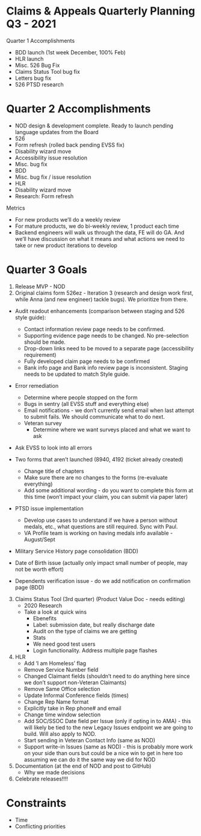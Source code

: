 # Claims & Appeals Quarterly Planning Q3 - 2021

Quarter 1 Accomplishments
-	BDD launch (1st week December, 100% Feb)
-	HLR launch
-	Misc. 526 Bug Fix
-	Claims Status Tool bug fix
-	Letters bug fix
-	526 PTSD research

# Quarter 2 Accomplishments
-	NOD design & development complete. Ready to launch pending language updates from the Board
-	526
-	Form refresh (rolled back pending EVSS fix)
-	Disability wizard move
-	Accessibility issue resolution
-	Misc. bug fix
-	BDD
-	Misc. bug fix / issue resolution
-	HLR
-	Disability wizard move
-	Research: Form refresh

Metrics
-	For new products we’ll do a weekly review
-	For mature products, we do bi-weekly review, 1 product each time
-	Backend engineers will walk us through the data, FE will do GA. And we’ll have discussion on what it means and what actions we need to take or new product iterations to develop

# Quarter 3 Goals
1.	Release MVP - NOD 
2.	Original claims form 526ez - Iteration 3 (research and design work first, while Anna (and new engineer) tackle bugs). We prioritize from there.
  - Audit readout enhancements (comparison between staging and 526 style guide):
    - Contact information review page needs to be confirmed.  
    - Supporting evidence page needs to be changed. No pre-selection should be made. 
    - Drop-down links need to be moved to a separate page (accessibility requirement)
    - Fully developed claim page needs to be confirmed
    - Bank info page and Bank info review page is inconsistent. Staging needs to be updated to match Style guide. 
  
  - Error remediation
    - Determine where people stopped on the form 
    - Bugs in sentry (all EVSS stuff and everything else)
    - Email notifications - we don’t currently send email when last attempt to submit fails. We should communicate what to do next.
    - Veteran survey 
      - Determine where we want surveys placed and what we want to ask 
  
  - Ask EVSS to look into all errors
 
  - Two forms that aren’t launched (8940, 4192 (ticket already created) 
    - Change title of chapters
    - Make sure there are no changes to the forms (re-evaluate everything)
    - Add some additional wording - do you want to complete this form at this time (won’t impact your claim, you can submit via paper later)
 
 - PTSD issue implementation
    - Develop use cases to understand if we have a person without medals, etc., what questions are still required. Sync with Paul.
    - VA Profile team is working on having medals info available - August/Sept
 
 - Military Service History page consolidation (BDD)
 
 - Date of Birth issue (actually only impact small number of people, may not be worth effort)
 
 - Dependents verification issue  - do we add notification on confirmation page (BDD)

3.	Claims Status Tool (3rd quarter) (Product Value Doc - needs editing)
      - 2020 Research
      - Take a look at quick wins
        - Ebenefits
        - Label: submission date, but really discharge date
        - Audit on the type of claims we are getting
        - Stats
        - We need good test users
        - Login functionality. Address multiple page flashes
4.	HLR
      - Add ‘I am Homeless’ flag 
      - Remove Service Number field 
      - Changed Claimant fields (shouldn’t need to do anything here since we don’t support non-Veteran Claimants) 
      - Remove Same Office selection  
      - Update Informal Conference fields (times)
      - Change Rep Name format 
      - Explicitly take in Rep phone# and email 
      - Change time window selection 
      - Add SOC/SSOC Date field per Issue (only if opting in to AMA) - this will likely be tied to the new Legacy Issues endpoint we are going to build. Will also apply to NOD.
      - Start sending in Veteran Contact Info (same as NOD) 
      - Support write-in Issues (same as NOD) - this is probably more work on your side than ours but could be a nice win to get in here too assuming we can do it the same way we did for NOD 
5.	Documentation (at the end of NOD and post to GitHub)
      - Why we made decisions
6.	Celebrate releases!!!! 


# Constraints
-	Time
-	Conflicting priorities
